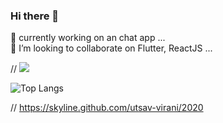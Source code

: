 ### Hi there 👋

🔭 currently working on an chat app ...
<br />
👯 I’m looking to collaborate on Flutter, ReactJS ...

// <img src="https://github-readme-stats.vercel.app/api?username=Utsav-Virani&&show_icons=true&title_color=ffffff&icon_color=bb2acf&text_color=daf7dc&bg_color=151515">

![Top Langs](https://github-readme-stats.vercel.app/api/top-langs/?username=Utsav-Virani&theme=tokyonight)


// https://skyline.github.com/utsav-virani/2020

<!--
**Utsav-Virani/Utsav-Virani** is a ✨ _special_ ✨ repository because its `README.md` (this file) appears on your GitHub profile.

Here are some ideas to get you started:

- 🔭 I’m currently working on ...
- 🌱 I’m currently learning ...
- 👯 I’m looking to collaborate on ...
- 🤔 I’m looking for help with ...
- 💬 Ask me about ...
- 📫 How to reach me: ...
- 😄 Pronouns: ...
- ⚡ Fun fact: ...
-->
